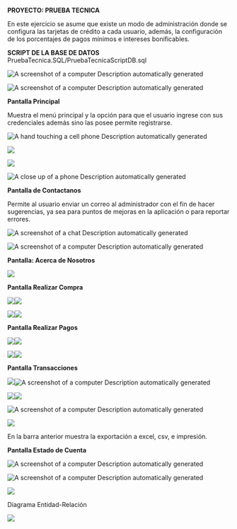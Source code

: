 **PROYECTO: PRUEBA TECNICA**

En este ejercicio se asume que existe un modo de administración donde se
configura las tarjetas de crédito a cada usuario, además, la
configuración de los porcentajes de pagos mínimos e intereses
bonificables.

**SCRIPT DE LA BASE DE DATOS**
PruebaTecnica.SQL/PruebaTecnicaScriptDB.sql

![A screenshot of a computer Description automatically
generated](image1.png)

![A screenshot of a computer Description automatically
generated](image2.png)

**Pantalla Principal**

Muestra el menú principal y la opción para que el usuario ingrese con
sus credenciales además sino las posee permite registrarse.

![A hand touching a cell phone Description automatically
generated](image3.png)

![](image4.png)

![](image5.png)

![A close up of a phone Description automatically
generated](image6.png)

**Pantalla de Contactanos**

Permite al usuario enviar un correo al administrador con el fin de hacer
sugerencias, ya sea para puntos de mejoras en la aplicación o para
reportar errores.

![A screenshot of a chat Description automatically
generated](image7.png)

![A screenshot of a computer Description automatically
generated](image8.png)

**Pantalla: Acerca de Nosotros**

![](image9.png)

**Pantalla Realizar Compra**

![](image10.png)![](image11.png)

![](image12.png)![](image13.png)

**Pantalla Realizar Pagos**

![](image14.png)![](image15.png)

![](image16.png)![](image17.png)

**Pantalla Transacciones**

![](image18.png)![A screenshot of a computer Description
automatically
generated](image19.png)

![](image20.png)![](image21.png)

![A screenshot of a computer Description automatically
generated](image22.png)

![](image23.png)

En la barra anterior muestra la exportación a excel, csv, e impresión.

**Pantalla Estado de Cuenta**

![A screenshot of a computer Description automatically
generated](image24.png)

![A screenshot of a computer Description automatically
generated](image25.png)

![](image26.jpeg)

Diagrama Entidad-Relación

![](DiagramaER.png)
